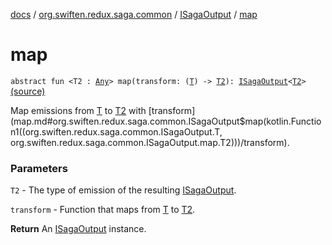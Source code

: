 [docs](../../index.md) / [org.swiften.redux.saga.common](../index.md) / [ISagaOutput](index.md) / [map](./map.md)

# map

`abstract fun <T2 : `[`Any`](https://kotlinlang.org/api/latest/jvm/stdlib/kotlin/-any/index.html)`> map(transform: (`[`T`](index.md#T)`) -> `[`T2`](map.md#T2)`): `[`ISagaOutput`](index.md)`<`[`T2`](map.md#T2)`>` [(source)](https://github.com/protoman92/KotlinRedux/tree/master/common/common-saga/src/main/kotlin/org/swiften/redux/saga/common/CommonSaga.kt#L133)

Map emissions from [T](index.md#T) to [T2](map.md#T2) with [transform](map.md#org.swiften.redux.saga.common.ISagaOutput$map(kotlin.Function1((org.swiften.redux.saga.common.ISagaOutput.T, org.swiften.redux.saga.common.ISagaOutput.map.T2)))/transform).

### Parameters

`T2` - The type of emission of the resulting [ISagaOutput](index.md).

`transform` - Function that maps from [T](index.md#T) to [T2](map.md#T2).

**Return**
An [ISagaOutput](index.md) instance.

